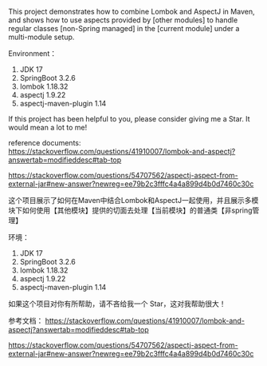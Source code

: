 This project demonstrates how to combine Lombok and AspectJ in Maven,
and shows how to use aspects provided by [other modules] to handle regular classes [non-Spring managed] in the [current module] under a multi-module setup.

Environment：
1. JDK 17
2. SpringBoot 3.2.6
3. lombok 1.18.32
4. aspectj 1.9.22
5. aspectj-maven-plugin 1.14

If this project has been helpful to you, please consider giving me a Star. It would mean a lot to me!

reference documents: 
https://stackoverflow.com/questions/41910007/lombok-and-aspectj?answertab=modifieddesc#tab-top

https://stackoverflow.com/questions/54707562/aspectj-aspect-from-external-jar#new-answer?newreg=ee79b2c3fffc4a4a899d4b0d7460c30c

这个项目展示了如何在Maven中结合Lombok和AspectJ一起使用，并且展示多模块下如何使用【其他模块】提供的切面去处理【当前模块】的普通类【非spring管理】

环境：
1. JDK 17
2. SpringBoot 3.2.6
3. lombok 1.18.32
4. aspectj 1.9.22
5. aspectj-maven-plugin 1.14

如果这个项目对你有所帮助，请不吝给我一个 Star，这对我帮助很大！

参考文档：
https://stackoverflow.com/questions/41910007/lombok-and-aspectj?answertab=modifieddesc#tab-top

https://stackoverflow.com/questions/54707562/aspectj-aspect-from-external-jar#new-answer?newreg=ee79b2c3fffc4a4a899d4b0d7460c30c